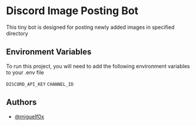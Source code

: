 
# Discord Image Posting Bot

This tiny bot is designed for posting newly added images in specified directory


## Environment Variables

To run this project, you will need to add the following environment variables to your .env file

`DISCORD_API_KEY`
`CHANNEL_ID`

## Authors

- [@miguelf0x](https://www.github.com/miguelf0x)

